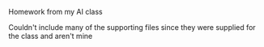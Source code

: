 Homework from my AI class

Couldn't include many of the supporting files since they were supplied for the class and aren't mine
